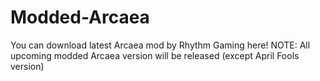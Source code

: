 # Modded-Arcaea
You can download latest Arcaea mod by Rhythm Gaming here!
NOTE: All upcoming modded Arcaea version will be released (except April Fools version)
